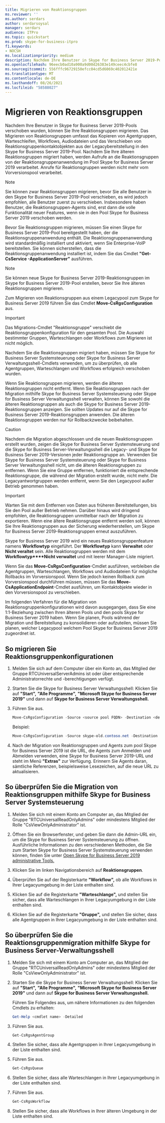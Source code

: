 ```yaml
---
title: Migrieren von Reaktionsgruppen
ms.reviewer: ''
ms.author: serdars
author: serdarsoysal
manager: serdars
audience: ITPro
ms.topic: quickstart
ms.prod: skype-for-business-itpro
f1.keywords:
- NOCSH
ms.localizationpriority: medium
description: Nachdem Ihre Benutzer in Skype for Business Server 2019-Pools verschoben wurden, können Sie Ihre Reaktionsgruppen migrieren. Das Migrieren von Reaktionsgruppen umfasst das Kopieren von Agentgruppen, Warteschleifen, Workflows, Audiodateien und das Verschieben von Reaktionsgruppenkontaktobjekten aus der Legacybereitstellung in den Skype for Business Server 2019-Pool. Nachdem Sie Ihre älteren Reaktionsgruppen migriert haben, werden Aufrufe an die Reaktionsgruppen von der Reaktionsgruppenanwendung im Pool Skype for Business Server 2019 verarbeitet. Anrufe für Reaktionsgruppen werden nicht mehr vom Vorversionspool verarbeitet.
ms.openlocfilehash: 96eecb0ad10a900a9d00d26383e149ceec4cbfe8
ms.sourcegitcommit: 556fffc96729150efcc04cd5d6069c402012421e
ms.translationtype: MT
ms.contentlocale: de-DE
ms.lasthandoff: 08/26/2021
ms.locfileid: "58588027"
---
```

# <a name="migrate-response-groups"></a>Migrieren von Reaktionsgruppen

Nachdem Ihre Benutzer in Skype for Business Server 2019-Pools verschoben wurden, können Sie Ihre Reaktionsgruppen migrieren. Das Migrieren von Reaktionsgruppen umfasst das Kopieren von Agentgruppen, Warteschleifen, Workflows, Audiodateien und das Verschieben von Reaktionsgruppenkontaktobjekten aus der Legacybereitstellung in den Skype for Business Server 2019-Pool. Nachdem Sie Ihre älteren Reaktionsgruppen migriert haben, werden Aufrufe an die Reaktionsgruppen von der Reaktionsgruppenanwendung im Pool Skype for Business Server 2019 verarbeitet. Anrufe für Reaktionsgruppen werden nicht mehr vom Vorversionspool verarbeitet.
  
> [!NOTE]
> Sie können zwar Reaktionsgruppen migrieren, bevor Sie alle Benutzer in den Skype for Business Server 2019-Pool verschieben, es wird jedoch empfohlen, alle Benutzer zuerst zu verschieben. Insbesondere haben Benutzer, die Reaktionsgruppen-Agents sind, erst dann die volle Funktionalität neuer Features, wenn sie in den Pool Skype for Business Server 2019 verschoben werden. 
  
Bevor Sie Reaktionsgruppen migrieren, müssen Sie einen Skype for Business Server 2019-Pool bereitgestellt haben, der die Reaktionsgruppenanwendung enthält. Die Reaktionsgruppenanwendung wird standardmäßig installiert und aktiviert, wenn Sie Enterprise-VoIP bereitstellen. Sie können sicherstellen, dass die Reaktionsgruppenanwendung installiert ist, indem Sie das Cmdlet **"Get-CsService -ApplicationServer"** ausführen. 
  
> [!NOTE]
> Sie können neue Skype for Business Server 2019-Reaktionsgruppen im Skype for Business Server 2019-Pool erstellen, bevor Sie Ihre älteren Reaktionsgruppen migrieren. 
  
Zum Migrieren von Reaktionsgruppen aus einem Legacypool zum Skype for Business Server 2019 führen Sie das Cmdlet **Move-CsRgsConfiguration** aus. 
  
> [!IMPORTANT]
> Das Migrations-Cmdlet "Reaktionsgruppe" verschiebt die Reaktionsgruppenkonfiguration für den gesamten Pool. Die Auswahl bestimmter Gruppen, Warteschlangen oder Workflows zum Migrieren ist nicht möglich. 
  
Nachdem Sie die Reaktionsgruppen migriert haben, müssen Sie Skype for Business Server Systemsteuerung oder Skype for Business Server Verwaltungsshell-Cmdlets verwenden, um zu überprüfen, ob alle Agentgruppen, Warteschlangen und Workflows erfolgreich verschoben wurden. 
  
Wenn Sie Reaktionsgruppen migrieren, werden die älteren Reaktionsgruppen nicht entfernt. Wenn Sie Reaktionsgruppen nach der Migration mithilfe Skype for Business Server Systemsteuerung oder Skype for Business Server Verwaltungsshell verwalten, können Sie sowohl die älteren Reaktionsgruppen als auch die Skype for Business Server 2019-Reaktionsgruppen anzeigen. Sie sollten Updates nur auf die Skype for Business Server 2019-Reaktionsgruppen anwenden. Die älteren Reaktionsgruppen werden nur für Rollbackzwecke beibehalten. 
  
> [!CAUTION]
> Nachdem die Migration abgeschlossen und die neuen Reaktionsgruppen erstellt wurden, zeigen die Skype for Business Server Systemsteuerung und die Skype for Business Server-Verwaltungsshell die Legacy- und Skype for Business Server 2019-Versionen jeder Reaktionsgruppe an. Verwenden Sie Skype for Business Server Systemsteuerung oder Skype for Business Server Verwaltungsshell nicht, um die älteren Reaktionsgruppen zu entfernen. Wenn Sie eine Gruppe entfernen, funktioniert die entsprechende Reaktionsgruppe, die während der Migration erstellt wurde, nicht mehr. Die Legacyantwortgruppen werden entfernt, wenn Sie den Legacypool außer Betrieb genommen haben. 
  
> [!IMPORTANT]
> Warten Sie mit dem Entfernen von Daten aus früheren Bereitstellungen, bis Sie den Pool außer Betrieb nehmen. Darüber hinaus wird dringend empfohlen, die Reaktionsgruppen unmittelbar nach der Migration zu exportieren. Wenn eine ältere Reaktionsgruppe entfernt werden soll, können Sie Ihre Reaktionsgruppen aus der Sicherung wiederherstellen, um Skype for Business Server 2019-Reaktionsgruppen erneut auszuführen. 
  
Skype for Business Server 2019 wird ein neues Reaktionsgruppenfeature namens **Workflowtyp** eingeführt. Der **Workflowtyp** kann **Verwaltet** oder **Nicht veraltet** sein. Alle Reaktionsgruppen werden mit dem **Workflowtyp****Nicht verwaltet** und mit leerer Manager-Liste migriert. 
  
Wenn Sie das **Move-CsRgsConfiguration**-Cmdlet ausführen, verbleiben die Agentgruppen, Warteschlangen, Workflows und Audiodateien für mögliche Rollbacks im Vorversionspool. Wenn Sie jedoch keinen Rollback zum Vorversionspool durchführen müssen, müssen Sie das **Move-CsApplicationEndpoint**-Cmdlet ausführen, um Kontaktobjekte wieder in den Vorversionspool zu verschieben. 
  
Im folgenden Verfahren für die Migration von Reaktionsgruppenkonfigurationen wird davon ausgegangen, dass Sie eine 1:1-Beziehung zwischen Ihren älteren Pools und den pools Skype for Business Server 2019 haben. Wenn Sie planen, Pools während der Migration und Bereitstellung zu konsolidieren oder aufzuteilen, müssen Sie planen, welcher Legacypool welchem Pool Skype for Business Server 2019 zugeordnet ist.
  
## <a name="to-migrate-response-group-configurations"></a>So migrieren Sie Reaktionsgruppenkonfigurationen

1. Melden Sie sich auf dem Computer über ein Konto an, das Mitglied der Gruppe RTCUniversalServerAdmins ist oder über entsprechende Administratorrechte und -berechtigungen verfügt.
    
2. Starten Sie die Skype for Business Server Verwaltungsshell: Klicken Sie auf **"Start",** **"Alle Programme",** **"Microsoft Skype for Business Server 2019"** und dann auf **Skype for Business Server Verwaltungsshell.**
    
3. Führen Sie  aus.
    
   ```PowerShell
   Move-CsRgsConfiguration -Source <source pool FQDN> -Destination <destination pool FQDN>
   ```

    Beispiel:
    
   ```PowerShell
   Move-CsRgsConfiguration -Source skype-old.contoso.net -Destination skype-new.contoso.net
   ```

4. Nach der Migration von Reaktionsgruppen und Agents zum pool Skype for Business Server 2019 ist die URL, die Agents zum Anmelden und Abmelden verwenden, eine Skype for Business Server 2019-URL und steht im Menü **"Extras"** zur Verfügung. Erinnern Sie Agents daran, sämtliche Referenzen, beispielsweise Lesezeichen, auf die neue URL zu aktualisieren. 
    
## <a name="to-verify-response-group-migration-by-using-skype-for-business-server-control-panel"></a>So überprüfen Sie die Migration von Reaktionsgruppen mithilfe Skype for Business Server Systemsteuerung

1. Melden Sie sich mit einem Konto am Computer an, das Mitglied der Gruppe "RTCUniversalReadOnlyAdmins" oder mindestens Mitglied der Rolle "CsViewOnlyAdministrator" ist.
    
2. Öffnen Sie ein Browserfenster, und geben Sie dann die Admin-URL ein, um die Skype for Business Server Systemsteuerung zu öffnen. Ausführliche Informationen zu den verschiedenen Methoden, die Sie zum Starten Skype for Business Server Systemsteuerung verwenden können, finden Sie unter [Open Skype for Business Server 2019 administrative Tools.](/previous-versions/office/lync-server-2013/lync-server-2013-open-lync-server-administrative-tools) 
    <!-- The above link points to un-rebranded 2013 content we will need to discuss rebrand or bring forward -->
3. Klicken Sie im linken Navigationsbereich auf **Reaktionsgruppen**.
    
4. Überprüfen Sie auf der Registerkarte **"Workflow",** ob alle Workflows in Ihrer Legacyumgebung in der Liste enthalten sind. 
    
5. Klicken Sie auf die Registerkarte **"Warteschlange",** und stellen Sie sicher, dass alle Warteschlangen in Ihrer Legacyumgebung in der Liste enthalten sind. 
    
6. Klicken Sie auf die Registerkarte **"Gruppe",** und stellen Sie sicher, dass alle Agentgruppen in Ihrer Legacyumgebung in der Liste enthalten sind. 
    
## <a name="to-verify-response-group-migration-by-using-skype-for-business-server-management-shell"></a>So überprüfen Sie die Reaktionsgruppenmigration mithilfe Skype for Business Server-Verwaltungsshell

1. Melden Sie sich mit einem Konto am Computer an, das Mitglied der Gruppe "RTCUniversalReadOnlyAdmins" oder mindestens Mitglied der Rolle "CsViewOnlyAdministrator" ist.
    
2. Starten Sie die Skype for Business Server Verwaltungsshell: Klicken Sie auf **"Start",** **"Alle Programme",** **"Microsoft Skype for Business Server 2019"** und dann auf **Skype for Business Server Verwaltungsshell.**
    
    Führen Sie Folgendes aus, um nähere Informationen zu den folgenden Cmdlets zu erhalten:
    
   ```PowerShell
   Get-Help <cmdlet name> -Detailed
   ```

3. Führen Sie  aus.
    
   ```PowerShell
   Get-CsRgsAgentGroup
   ```

4. Stellen Sie sicher, dass alle Agentgruppen in Ihrer Legacyumgebung in der Liste enthalten sind.
    
5. Führen Sie  aus.
    
   ```PowerShell
   Get-CsRgsQueue
   ```

6. Stellen Sie sicher, dass alle Warteschlangen in Ihrer Legacyumgebung in der Liste enthalten sind.
    
7. Führen Sie  aus.
    
   ```PowerShell
   Get-CsRgsWorkflow
   ```

8. Stellen Sie sicher, dass alle Workflows in Ihrer älteren Umgebung in der Liste enthalten sind.
